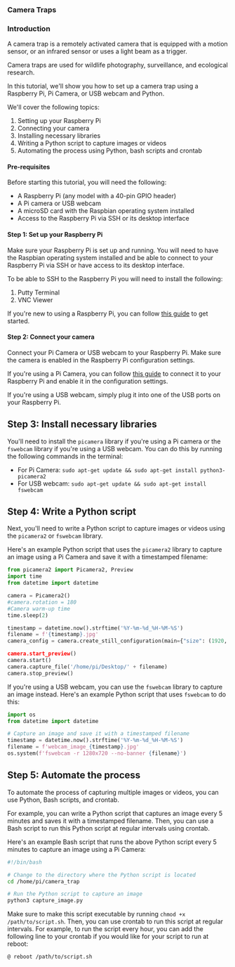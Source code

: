 ### Camera Traps

### Introduction
A camera trap is a remotely activated camera that is equipped with a motion sensor, or an infrared sensor or uses a light beam as a trigger.

Camera traps are used for wildlife photography, surveillance, and ecological research.

In this tutorial, we'll show you how to set up a camera trap using a Raspberry Pi, Pi Camera, or USB webcam and Python.

We'll cover the following topics:
1. Setting up your Raspberry Pi
2. Connecting your camera
3. Installing necessary libraries
4. Writing a Python script to capture images or videos
5. Automating the process using Python, bash scripts and crontab


#### Pre-requisites
Before starting this tutorial, you will need the following:
- A Raspberry Pi (any model with a 40-pin GPIO header)
- A Pi camera or USB webcam
- A microSD card with the Raspbian operating system installed
- Access to the Raspberry Pi via SSH or its desktop interface

#### Step 1: Set up your Raspberry Pi
Make sure your Raspberry Pi is set up and running. You will need to have the Raspbian operating system installed and be able to connect to your Raspberry Pi via SSH or have access to its desktop interface.

To be able to SSH to the Raspberry Pi you will need to install the following:
1. Putty Terminal
2. VNC Viewer

If you're new to using a Raspberry Pi, you can follow [this guide](https://projects.raspberrypi.org/en/projects/raspberry-pi-setting-up) to get started.


#### Step 2: Connect your camera

Connect your Pi Camera or USB webcam to your Raspberry Pi. Make sure the camera is enabled in the Raspberry Pi configuration settings.

If you're using a Pi Camera, you can follow [this guide](https://projects.raspberrypi.org/en/projects/getting-started-with-picamera) to connect it to your Raspberry Pi and enable it in the configuration settings.

If you're using a USB webcam, simply plug it into one of the USB ports on your Raspberry Pi.


## Step 3: Install necessary libraries

You'll need to install the `picamera` library if you're using a Pi camera or the `fswebcam` library if you're using a USB webcam. You can do this by running the following commands in the terminal:

- For Pi Camera: `sudo apt-get update && sudo apt-get install python3-picamera2`
- For USB webcam: `sudo apt-get update && sudo apt-get install fswebcam`
  

## Step 4: Write a Python script

Next, you'll need to write a Python script to capture images or videos using the `picamera2` or `fswebcam` library.

Here's an example Python script that uses the `picamera2` library to capture an image using a Pi Camera and save it with a timestamped filename:


```python
from picamera2 import Picamera2, Preview
import time
from datetime import datetime

camera = Picamera2()
#camera.rotation = 180
#Camera warm-up time
time.sleep(2)

timestamp = datetime.now().strftime('%Y-%m-%d_%H-%M-%S')
filename = f'{timestamp}.jpg'
camera_config = camera.create_still_configuration(main={"size": (1920, 1080)}, lores={"size": (640, 480)}, display="lor>camera.configure(camera_config)

camera.start_preview()
camera.start()
camera.capture_file('/home/pi/Desktop/' + filename)
camera.stop_preview()
```


If you're using a USB webcam, you can use the `fswebcam` library to capture an image instead. Here's an example Python script that uses `fswebcam` to do this:


```python
import os
from datetime import datetime

# Capture an image and save it with a timestamped filename
timestamp = datetime.now().strftime('%Y-%m-%d_%H-%M-%S')
filename = f'webcam_image_{timestamp}.jpg'
os.system(f'fswebcam -r 1280x720 --no-banner {filename}')
```

## Step 5: Automate the process

To automate the process of capturing multiple images or videos, you can use Python, Bash scripts, and crontab.

For example, you can write a Python script that captures an image every 5 minutes and saves it with a timestamped filename. Then, you can use a Bash script to run this Python script at regular intervals using crontab.

Here's an example Bash script that runs the above Python script every 5 minutes to capture an image using a Pi Camera:

```bash
#!/bin/bash

# Change to the directory where the Python script is located
cd /home/pi/camera_trap

# Run the Python script to capture an image
python3 capture_image.py

```

Make sure to make this script executable by running `chmod +x /path/to/script.sh`. Then, you can use crontab to run this script at regular intervals. For example, to run the script every hour, you can add the following line to your crontab if you would like for your script to run at reboot:

```
@ reboot /path/to/script.sh




